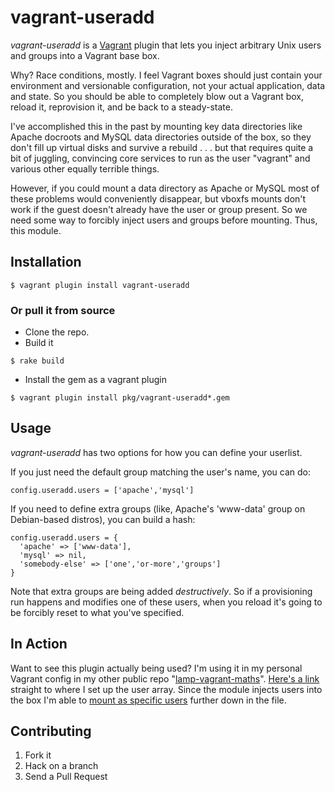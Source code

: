 # vagrant-useradd

_vagrant-useradd_ is a [Vagrant](http://vagrantup.com/) plugin that lets you inject arbitrary Unix users and groups into a Vagrant base box.

Why? Race conditions, mostly. I feel Vagrant boxes should just contain your environment and versionable configuration, not your actual application, data and state. So you should be able to completely blow out a Vagrant box, reload it, reprovision it, and be back to a steady-state.

I've accomplished this in the past by mounting key data directories like Apache docroots and MySQL data directories outside of the box, so they don't fill up virtual disks and survive a rebuild . . . but that requires quite a bit of juggling, convincing core services to run as the user "vagrant" and various other equally terrible things.

However, if you could mount a data directory as Apache or MySQL most of these problems would conveniently disappear, but vboxfs mounts don't work if the guest doesn't already have the user or group present. So we need some way to forcibly inject users and groups before mounting. Thus, this module.

## Installation

```
$ vagrant plugin install vagrant-useradd
```

### Or pull it from source

- Clone the repo.
- Build it
```
$ rake build
```
- Install the gem as a vagrant plugin
```
$ vagrant plugin install pkg/vagrant-useradd*.gem
```

## Usage

_vagrant-useradd_ has two options for how you can define your userlist.

If you just need the default group matching the user's name, you can do:

```
config.useradd.users = ['apache','mysql']
```

If you need to define extra groups (like, Apache's 'www-data' group on Debian-based distros), you can build a hash:

```
config.useradd.users = {
  'apache' => ['www-data'],
  'mysql' => nil,
  'somebody-else' => ['one','or-more','groups']
}
```

Note that extra groups are being added *destructively*. So if a provisioning run happens and modifies one of these users, when you reload it's going to be forcibly reset to what you've specified.

## In Action

Want to see this plugin actually being used? I'm using it in my personal Vagrant config in my other public repo "[lamp-vagrant-maths](https://github.com/jeffgeorge/lamp-vagrant-maths)". [Here's a link](https://github.com/jeffgeorge/lamp-vagrant-maths/blob/v1.0.0/Vagrantfile#L26-L30) straight to where I set up the user array. Since the module injects users into the box I'm able to [mount as specific users](https://github.com/jeffgeorge/lamp-vagrant-maths/blob/v1.0.0/Vagrantfile#L35-L37) further down in the file.

## Contributing

1. Fork it
2. Hack on a branch
3. Send a Pull Request
